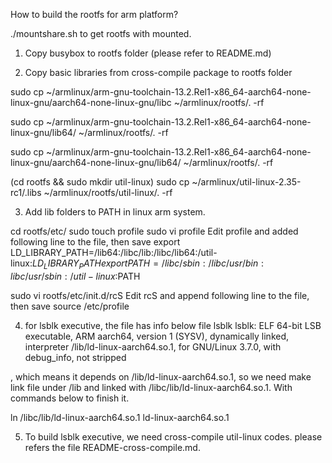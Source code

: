 How to build the rootfs for arm platform?

./mountshare.sh to get rootfs with mounted.

1. Copy busybox to rootfs folder (please refer to README.md)

2. Copy basic libraries from cross-compile package to rootfs folder

sudo cp ~/armlinux/arm-gnu-toolchain-13.2.Rel1-x86_64-aarch64-none-linux-gnu/aarch64-none-linux-gnu/libc ~/armlinux/rootfs/. -rf

sudo cp ~/armlinux/arm-gnu-toolchain-13.2.Rel1-x86_64-aarch64-none-linux-gnu/lib64/ ~/armlinux/rootfs/. -rf

sudo cp ~/armlinux/arm-gnu-toolchain-13.2.Rel1-x86_64-aarch64-none-linux-gnu/aarch64-none-linux-gnu/lib64/ ~/armlinux/rootfs/. -rf

(cd rootfs && sudo mkdir util-linux)
sudo cp ~/armlinux/util-linux-2.35-rc1/.libs ~/armlinux/rootfs/util-linux/. -rf


3. Add lib folders to PATH in linux arm system.

 cd rootfs/etc/
sudo touch profile
sudo vi profile
Edit profile and added following line to the file, then save
export LD_LIBRARY_PATH=/lib64:/libc/lib:/libc/lib64:/util-linux:$LD_LIBRARY_PATH
export PATH=/libc/sbin:/libc/usr/bin:libc/usr/sbin:/util-linux:$PATH


sudo vi rootfs/etc/init.d/rcS
Edit rcS and append following line to the file, then save
source /etc/profile


4. for lsblk executive, the file has info below
 file lsblk
lsblk: ELF 64-bit LSB executable, ARM aarch64, version 1 (SYSV), dynamically linked, interpreter /lib/ld-linux-aarch64.so.1, for GNU/Linux 3.7.0, with debug_info, not stripped

, which means it depends on /lib/ld-linux-aarch64.so.1, so we need make link file under /lib and linked with /libc/lib/ld-linux-aarch64.so.1. With commands below to finish it.

ln /libc/lib/ld-linux-aarch64.so.1 ld-linux-aarch64.so.1


5. To build lsblk executive, we need cross-compile util-linux codes. please refers the file README-cross-compile.md.



